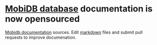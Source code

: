 # [MobiDB database](http://mobidb.mobi) documentation is now opensourced
[Mobidb documentation](http://docs.mobidb.mobi) sources.
Edit [markdown](https://github.com/adam-p/markdown-here/wiki/Markdown-Cheatsheet) files and submit pull requests to improve documenation.
